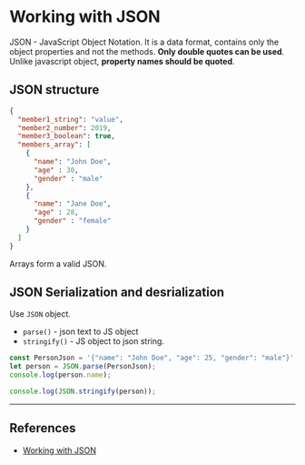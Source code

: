 # Working with JSON

JSON - JavaScript Object Notation. It is a data format, contains only the object properties and not the methods. **Only double quotes can be used**. Unlike javascript object, **property names should be quoted**.

## JSON structure

```JSON
{
  "member1_string": "value",
  "member2_number": 2019,
  "member3_boolean": true,
  "members_array": [
    {
      "name": "John Doe",
      "age" : 30,
      "gender" : "male"
    },
    {
      "name": "Jane Doe",
      "age" : 28,
      "gender" : "female"
    }
  ]
}
```

Arrays form a valid JSON.

## JSON Serialization and desrialization

Use `JSON` object.

* `parse()` - json text to JS object
* `stringify()` - JS object to json string.

```Javascript
const PersonJson = '{"name": "John Doe", "age": 25, "gender": "male"}'
let person = JSON.parse(PersonJson);
console.log(person.name);

console.log(JSON.stringify(person));
```

---

## References

* [Working with JSON](https://developer.mozilla.org/en-US/docs/Learn/JavaScript/Objects/JSON)
